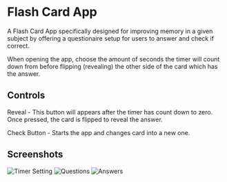 # Flash Card App

A Flash Card App specifically designed for improving memory in a given subject by offering a questionaire setup for users to answer and check if correct.

When opening the app, choose the amount of seconds the timer will count down from before flipping (revealing) the other side of the card which has the answer.

## Controls

Reveal - This button will appears after the timer has count down to zero. Once pressed, the card is flipped to reveal the answer.

Check Button - Starts the app and changes card into a new one.

## Screenshots

![Timer Setting](https://github.com/AIweave/flashy.github.io/assets/121763338/811a124b-fbdf-48f7-9bb9-c96b2398a757)
![Questions](https://github.com/AIweave/flashy.github.io/assets/121763338/6c0174df-0e53-462d-a420-35788a54b582)
![Answers](https://github.com/AIweave/flashy.github.io/assets/121763338/23fea8db-31fb-4dc0-99e5-52294596048a)
